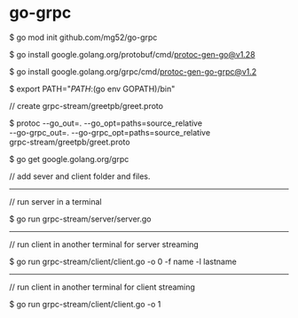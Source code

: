 # go-grpc

$ go mod init github.com/mg52/go-grpc

$ go install google.golang.org/protobuf/cmd/protoc-gen-go@v1.28

$ go install google.golang.org/grpc/cmd/protoc-gen-go-grpc@v1.2

$ export PATH="$PATH:$(go env GOPATH)/bin"

// create grpc-stream/greetpb/greet.proto

$ protoc --go_out=. --go_opt=paths=source_relative \
--go-grpc_out=. --go-grpc_opt=paths=source_relative \
grpc-stream/greetpb/greet.proto

$ go get google.golang.org/grpc

// add sever and client folder and files.

---
// run server in a terminal

$ go run grpc-stream/server/server.go

---
// run client in another terminal for server streaming

$ go run grpc-stream/client/client.go -o 0 -f name -l lastname

---
// run client in another terminal for client streaming

$ go run grpc-stream/client/client.go -o 1